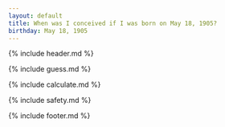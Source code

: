 ```yaml
---
layout: default
title: When was I conceived if I was born on May 18, 1905?
birthday: May 18, 1905
---
```


{% include header.md %}

{% include guess.md %}

{% include calculate.md %}

{% include safety.md %}

{% include footer.md %}



